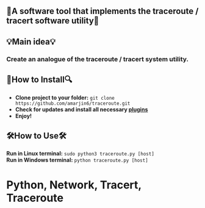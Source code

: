 ## 👾A software tool that implements the traceroute / tracert software utility🔖

## 💡Main idea💡
### Сreate an analogue of the traceroute / tracert system utility.

## 🔎How to Install🔍
* **Clone project to your folder:** `git clone https://github.com/amarjin6/traceroute.git`
* **Check for updates and install all necessary [plugins](https://github.com/amarjin6/traceroute/tree/master/requirements)**
* **Enjoy!**

## 🛠How to Use🛠
**Run in Linux terminal:** `sudo python3 traceroute.py [host]` <br/>
**Run in Windows terminal:** `python traceroute.py [host]`

# Python, Network, Tracert, Traceroute
